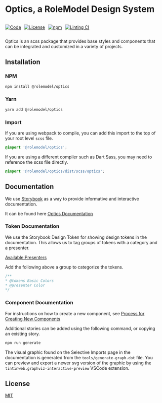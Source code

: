 # Optics, a RoleModel Design System

<div style='display: flex; gap: 10px;'>

[![Code](https://img.shields.io/badge/GitHub-Code-232323.svg?logo=github&logoColor=white)](https://github.com/RoleModel/optics)

[![License](https://img.shields.io/badge/license-MIT-232323.svg)](https://github.com/RoleModel/optics/blob/main/LICENSE)

[![npm](https://img.shields.io/npm/dw/@rolemodel/optics?label=npm)](https://www.npmjs.com/package/@rolemodel/optics)

[![Linting CI](https://github.com/RoleModel/optics/actions/workflows/linting.yml/badge.svg)](https://github.com/RoleModel/optics/actions/workflows/linting.yml)

</div>

Optics is an scss package that provides base styles and components that can be integrated and customized in a variety of projects.

## Installation

### NPM

```sh
npm install @rolemodel/optics
```

### Yarn

```sh
yarn add @rolemodel/optics
```

### Import

If you are using webpack to compile, you can add this import to the top of your root level `scss` file.

```scss
@import '@rolemodel/optics';
```

If you are using a different compiler such as Dart Sass, you may need to reference the scss file directly.

```scss
@import '@rolemodel/optics/dist/scss/optics';
```

## Documentation

We use [Storybook](https://storybook.js.org/docs/html/get-started/introduction) as a way to provide informative and interactive documentation.

It can be found here [Optics Documentation](https://docs.optics.rolemodel.design/)

### Token Documentation

We use the Storybook Design Token for showing design tokens in the documentation. This allows us to tag groups of tokens with a category and a presenter.

[Available Presenters](https://github.com/UX-and-I/storybook-design-token#available-presenters)

Add the following above a group to categorize the tokens.

```css
/**
* @tokens Basic Colors
* @presenter Color
*/
```

### Component Documentation

For instructions on how to create a new component, see [Process for Creating New Components](./NEW_COMPONENT.md)

Additional stories can be added using the following command, or copying an existing story.

```sh
npm run generate
```

The visual graphic found on the Selective Imports page in the documentation is generated from the `tools/generate-graph.dot` file. You can preview and export a newer svg version of the graphic by using the `tintinweb.graphviz-interactive-preview` VSCode extension.

## License

[MIT](LICENSE)
